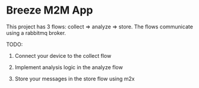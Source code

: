 Breeze M2M App
==============

This project has 3 flows: collect => analyze => store. The flows communicate using a rabbitmq broker.

TODO:
1. Connect your device to the collect flow

2. Implement analysis logic in the analyze flow

3. Store your messages in the store flow using m2x




